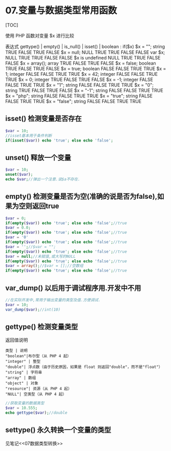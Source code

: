 # 07.变量与数据类型常用函数
[TOC]

使用 PHP 函数对变量 $x 进行比较


表达式
gettype() | empty() | is_null() | isset() | boolean : if($x)
$x = ""; string TRUE FALSE TRUE FALSE 
$x = null; NULL TRUE TRUE FALSE FALSE 
var $x; NULL TRUE TRUE FALSE FALSE 
$x is undefined NULL TRUE TRUE FALSE FALSE 
$x = array(); array TRUE FALSE TRUE FALSE 
$x = false; boolean TRUE FALSE TRUE FALSE 
$x = true; boolean FALSE FALSE TRUE TRUE 
$x = 1; integer FALSE FALSE TRUE TRUE 
$x = 42; integer FALSE FALSE TRUE TRUE 
$x = 0; integer TRUE FALSE TRUE FALSE 
$x = -1; integer FALSE FALSE TRUE TRUE 
$x = "1"; string FALSE FALSE TRUE TRUE 
$x = "0"; string TRUE FALSE TRUE FALSE 
$x = "-1"; string FALSE FALSE TRUE TRUE 
$x = "php"; string FALSE FALSE TRUE TRUE 
$x = "true"; string FALSE FALSE TRUE TRUE 
$x = "false"; string FALSE FALSE TRUE TRUE 




## isset() 检测变量是否存在
```php
$var = 10;
//isset基本用于条件判断
if(isset($var)) echo 'true'; else echo 'false';
```

## unset() 释放一个变量
```php
$var = 10;
unset($var);
echo $var;//弹出一个注意.说$a不存在.
```

## empty() 检测变量是否为空(准确的说是否为false),如果为空则返回true
```php
$var = 0;
if(empty($var)) echo 'true'; else echo 'false';//true
$var = 0.0;
if(empty($var)) echo 'true'; else echo 'false';//true
$var = '0'
if(empty($var)) echo 'true'; else echo 'false';//true
$var = '';//$var = "";
if(empty($var)) echo 'true'; else echo 'false';//true
$var = null;//未赋值,或大写的NULL
if(empty($var)) echo 'true'; else echo 'false';//true
$var = array();//$var = [];//空数组
if(empty($var)) echo 'true'; else echo 'false';//true
```

## var_dump() 以后用于调试程序用.开发中不用
```php
//在实际开发中,常用于输出变量的类型及值.方便调试.
$var = 10;
var_dump($var);//int(10)
```

## gettype() 检测变量类型
返回值说明
```table
类型 | 说明
"boolean"|布尔型（从 PHP 4 起） 
"integer" | 整型
"double"| 浮点数（由于历史原因，如果是 float 则返回"double"，而不是"float"） 
"string" | 字符串
"array" | 数组
"object" | 对象
"resource"| 资源（从 PHP 4 起） 
"NULL"| 空类型（从 PHP 4 起） 
```

```php
//获取变量的数据类型
$var = 10.555;
echo gettype($var);//double
```

## settype() 永久转换一个变量的类型
见笔记<<07数据类型转换>>